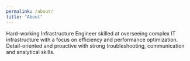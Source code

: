 ```yaml
---
permalink: /about/
title: "About"
---
```


Hard-working Infrastructure Engineer skilled at overseeing complex IT infrastructure with a focus on efficiency and performance optimization.
Detail-oriented and proactive with strong troubleshooting, communication and analytical skills.
